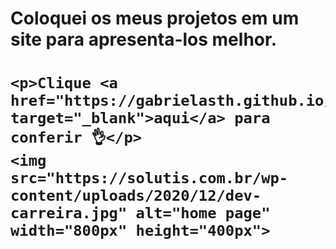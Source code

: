 <h1>Coloquei os meus projetos em um site para apresenta-los melhor.<h1/>
<!DOCTYPE html>
<html lang="pt-br">
<body>
    
    <p>Clique <a href="https://gabrielasth.github.io/Site/index.html" target="_blank">aqui</a> para conferir 👌</p>
    <img src="https://solutis.com.br/wp-content/uploads/2020/12/dev-carreira.jpg" alt="home page" width="800px" height="400px">
</body>
</html>

